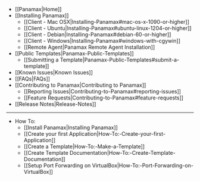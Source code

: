* [[Panamax|Home]]
* [[Installing Panamax]]
  * [[Client - Mac OSX|Installing-Panamax#mac-os-x-1090-or-higher]]
  * [[Client - Ubuntu|Installing-Panamax#ubuntu-linux-1204-or-higher]]
  * [[Client - Debian|Installing-Panamax#debian-60-or-higher]]
  * [[Client - Windows|Installing-Panamax#windows-with-cgywin]]
  * [[Remote Agent|Panamax Remote Agent Installation]]
* [[Public Templates|Panamax-Public-Templates]]
  * [[Submitting a Template|Panamax-Public-Templates#submit-a-template]]
* [[Known Issues|Known Issues]]
* [[FAQs|FAQs]]
* [[Contributing to Panamax|Contributing to Panamax]]
  * [[Reporting Issues|Contributing-to-Panamax#reporting-issues]]
  * [[Feature Requests|Contributing-to-Panamax#feature-requests]]
* [[Release Notes|Release-Notes]]

***

* How To:
  * [[Install Panamax|Installing Panamax]]
  * [[Create your first Application|How-To:-Create-your-first-Application]]
  * [[Create a Template|How-To:-Make-a-Template]]
  * [[Create Template Documentation|How-To:-Create-Template-Documentation]]
  * [[Setup Port Forwarding on VirtualBox|How-To:-Port-Forwarding-on-VirtualBox]]
